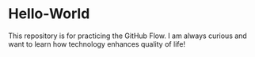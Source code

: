 # Hello-World
This repository is for practicing the GitHub Flow.
I am always curious and want to learn how technology enhances quality of life! 
